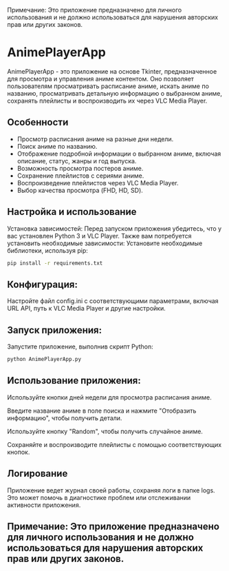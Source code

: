 Примечание: Это приложение предназначено для личного использования и не должно использоваться для нарушения авторских прав или других законов.

# AnimePlayerApp
AnimePlayerApp - это приложение на основе Tkinter, предназначенное для просмотра и управления аниме контентом. Оно позволяет пользователям просматривать расписание аниме, искать аниме по названию, просматривать детальную информацию о выбранном аниме, сохранять плейлисты и воспроизводить их через VLC Media Player.

## Особенности
- Просмотр расписания аниме на разные дни недели.
- Поиск аниме по названию.
- Отображение подробной информации о выбранном аниме, включая описание, статус, жанры и год выпуска.
- Возможность просмотра постеров аниме.
- Сохранение плейлистов с сериями аниме.
- Воспроизведение плейлистов через VLC Media Player.
- Выбор качества просмотра (FHD, HD, SD).

## Настройка и использование
Установка зависимостей:
Перед запуском приложения убедитесь, что у вас установлен Python 3 и VLC Player. Также вам потребуется установить необходимые зависимости:
Установите необходимые библиотеки, используя pip:

```bash
pip install -r requirements.txt
```
## Конфигурация:
Настройте файл config.ini с соответствующими параметрами, включая URL API, путь к VLC Media Player и другие настройки.

## Запуск приложения:
Запустите приложение, выполнив скрипт Python:

```bash
python AnimePlayerApp.py
```

## Использование приложения:

Используйте кнопки дней недели для просмотра расписания аниме.

Введите название аниме в поле поиска и нажмите "Отобразить информацию", чтобы получить детали.

Используйте кнопку "Random", чтобы получить случайное аниме.

Сохраняйте и воспроизводите плейлисты с помощью соответствующих кнопок.

## Логирование
Приложение ведет журнал своей работы, сохраняя логи в папке logs. Это может помочь в диагностике проблем или отслеживании активности приложения.

## Примечание: Это приложение предназначено для личного использования и не должно использоваться для нарушения авторских прав или других законов.